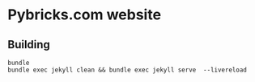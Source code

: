# Pybricks.com website

## Building

```
bundle
bundle exec jekyll clean && bundle exec jekyll serve  --livereload
```
